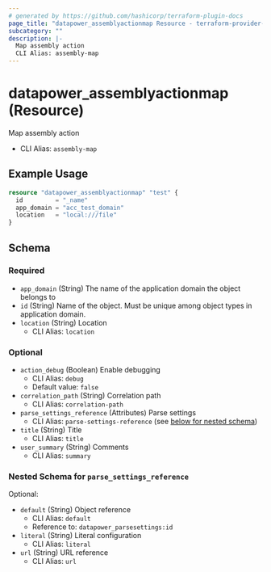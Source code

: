 ```yaml
---
# generated by https://github.com/hashicorp/terraform-plugin-docs
page_title: "datapower_assemblyactionmap Resource - terraform-provider-datapower"
subcategory: ""
description: |-
  Map assembly action
  CLI Alias: assembly-map
---
```


# datapower_assemblyactionmap (Resource)

Map assembly action
  - CLI Alias: `assembly-map`

## Example Usage

```terraform
resource "datapower_assemblyactionmap" "test" {
  id         = "_name"
  app_domain = "acc_test_domain"
  location   = "local:///file"
}
```

<!-- schema generated by tfplugindocs -->
## Schema

### Required

- `app_domain` (String) The name of the application domain the object belongs to
- `id` (String) Name of the object. Must be unique among object types in application domain.
- `location` (String) Location
  - CLI Alias: `location`

### Optional

- `action_debug` (Boolean) Enable debugging
  - CLI Alias: `debug`
  - Default value: `false`
- `correlation_path` (String) Correlation path
  - CLI Alias: `correlation-path`
- `parse_settings_reference` (Attributes) Parse settings
  - CLI Alias: `parse-settings-reference` (see [below for nested schema](#nestedatt--parse_settings_reference))
- `title` (String) Title
  - CLI Alias: `title`
- `user_summary` (String) Comments
  - CLI Alias: `summary`

<a id="nestedatt--parse_settings_reference"></a>
### Nested Schema for `parse_settings_reference`

Optional:

- `default` (String) Object reference
  - CLI Alias: `default`
  - Reference to: `datapower_parsesettings:id`
- `literal` (String) Literal configuration
  - CLI Alias: `literal`
- `url` (String) URL reference
  - CLI Alias: `url`
